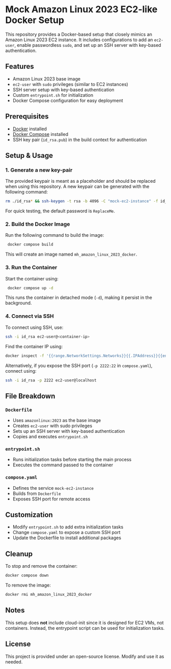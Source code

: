 # Mock Amazon Linux 2023 EC2-like Docker Setup

This repository provides a Docker-based setup that closely mimics an Amazon Linux 2023 EC2 instance. It includes configurations to add an `ec2-user`, enable passwordless `sudo`, and set up an SSH server with key-based authentication.

## Features
- Amazon Linux 2023 base image
- `ec2-user` with `sudo` privileges (similar to EC2 instances)
- SSH server setup with key-based authentication
- Custom `entrypoint.sh` for initialization
- Docker Compose configuration for easy deployment

## Prerequisites
- [Docker](https://www.docker.com/get-started) installed
- [Docker Compose](https://docs.docker.com/compose/) installed
- SSH key pair (`id_rsa.pub`) in the build context for authentication

## Setup & Usage
### 1. Generate a new key-pair
The provided keypair is meant as a placeholder and should be replaced when using this repository. A new keypair can be generated with the following command:
```sh
rm ./id_rsa* && ssh-keygen -t rsa -b 4096 -C "mock-ec2-instance" -f id_rsa
```
For quick testing, the default password is `ReplaceMe`.

### 2. Build the Docker Image
Run the following command to build the image:
```sh
 docker compose build
```
This will create an image named `mh_amazon_linux_2023_docker`.

### 3. Run the Container
Start the container using:
```sh
 docker compose up -d
```
This runs the container in detached mode (`-d`), making it persist in the background.

### 4. Connect via SSH
To connect using SSH, use:
```sh
ssh -i id_rsa ec2-user@<container-ip>
```
Find the container IP using:
```sh
docker inspect -f '{{range.NetworkSettings.Networks}}{{.IPAddress}}{{end}}' <container_id>
```
Alternatively, if you expose the SSH port (`-p 2222:22` in `compose.yaml`), connect using:
```sh
ssh -i id_rsa -p 2222 ec2-user@localhost
```

## File Breakdown

### `Dockerfile`
- Uses `amazonlinux:2023` as the base image
- Creates `ec2-user` with sudo privileges
- Sets up an SSH server with key-based authentication
- Copies and executes `entrypoint.sh`

### `entrypoint.sh`
- Runs initialization tasks before starting the main process
- Executes the command passed to the container

### `compose.yaml`
- Defines the service `mock-ec2-instance`
- Builds from `Dockerfile`
- Exposes SSH port for remote access

## Customization
- Modify `entrypoint.sh` to add extra initialization tasks
- Change `compose.yaml` to expose a custom SSH port
- Update the Dockerfile to install additional packages

## Cleanup
To stop and remove the container:
```sh
docker compose down
```

To remove the image:
```sh
docker rmi mh_amazon_linux_2023_docker
```

## Notes
This setup does **not** include cloud-init since it is designed for EC2 VMs, not containers. Instead, the entrypoint script can be used for initialization tasks.

## License
This project is provided under an open-source license. Modify and use it as needed.

